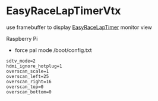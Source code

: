 # EasyRaceLapTimerVtx

use framebuffer to display [EasyRaceLapTimer](https://github.com/polyvision/EasyRaceLapTimer) monitor view

Raspberry Pi
- force pal mode
/boot/config.txt
```
sdtv_mode=2
hdmi_ignore_hotplug=1
overscan_scale=1
overscan_left=25
overscan_right=16
overscan_top=0
overscan_bottom=0
```
